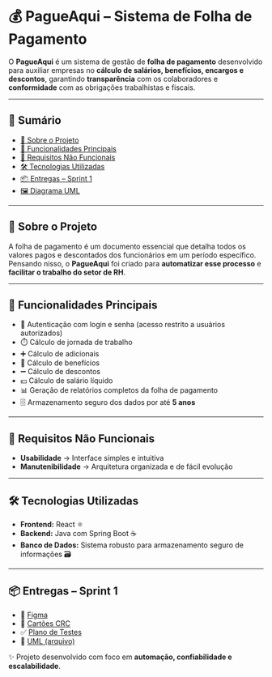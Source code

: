 # 💰 PagueAqui – Sistema de Folha de Pagamento  

O **PagueAqui** é um sistema de gestão de **folha de pagamento** desenvolvido para auxiliar empresas no **cálculo de salários, benefícios, encargos e descontos**, garantindo **transparência** com os colaboradores e **conformidade** com as obrigações trabalhistas e fiscais.  

---

## 📑 Sumário
- [📖 Sobre o Projeto](#-sobre-o-projeto)  
- [🚀 Funcionalidades Principais](#-funcionalidades-principais)  
- [📌 Requisitos Não Funcionais](#-requisitos-não-funcionais)  
- [🛠️ Tecnologias Utilizadas](#️-tecnologias-utilizadas)  
- [📦 Entregas – Sprint 1](#-entregas--sprint-1)  
- [🖼️ Diagrama UML](#️-diagrama-uml)  

---

## 📖 Sobre o Projeto  
A folha de pagamento é um documento essencial que detalha todos os valores pagos e descontados dos funcionários em um período específico.  
Pensando nisso, o **PagueAqui** foi criado para **automatizar esse processo** e **facilitar o trabalho do setor de RH**.  

---

## 🚀 Funcionalidades Principais  
- 🔐 Autenticação com login e senha (acesso restrito a usuários autorizados)  
- ⏱️ Cálculo de jornada de trabalho  
- ➕ Cálculo de adicionais  
- 🎁 Cálculo de benefícios  
- ➖ Cálculo de descontos  
- 💵 Cálculo de salário líquido  
- 📊 Geração de relatórios completos da folha de pagamento  
- 🗄️ Armazenamento seguro dos dados por até **5 anos**  

---

## 📌 Requisitos Não Funcionais  
- **Usabilidade** → Interface simples e intuitiva  
- **Manutenibilidade** → Arquitetura organizada e de fácil evolução  

---

## 🛠️ Tecnologias Utilizadas  
- **Frontend:** React ⚛️  
- **Backend:** Java com Spring Boot ☕  
- **Banco de Dados:** Sistema robusto para armazenamento seguro de informações 🗃️  

---

## 📦 Entregas – Sprint 1  

- 🎨 [Figma](https://www.figma.com/design/vlSw482Gcr3kPkM5rQNaC6/PagueAqui?node-id=1-4&p=f&t=mjGwYE3Rx7nn2pj3-0)  
- 📝 [Cartões CRC](./docs/cartoes-crc.pdf)  
- ✅ [Plano de Testes](./docs/plano-de-testes.pdf)  
- 📐 [UML (arquivo)](./docs/UML.png)


✨ Projeto desenvolvido com foco em **automação, confiabilidade e escalabilidade**.  

